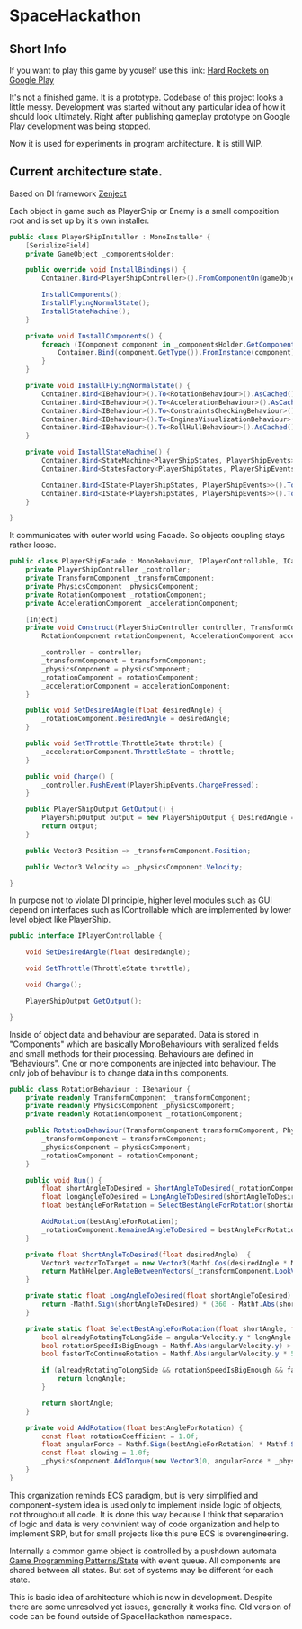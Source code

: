 # SpaceHackathon

## Short Info
If you want to play this game by youself use this link:
<a href="https://play.google.com/store/apps/details?id=com.hardworkers.rockets">Hard Rockets on Google Play</a>

It's not a finished game. It is a prototype.
Codebase of this project looks a little messy. Development was started without any particular idea of how it should look ultimately.
Right after publishing gameplay prototype on Google Play development was being stopped.

Now it is used for experiments in program architecture. It is still WIP.

## Current architecture state.

Based on DI framework <a href="https://github.com/svermeulen/Zenject">Zenject</a>

Each object in game such as PlayerShip or Enemy is a small composition root and is set up by it's own installer.
```csharp
public class PlayerShipInstaller : MonoInstaller {
    [SerializeField]
    private GameObject _componentsHolder;

    public override void InstallBindings() {
        Container.Bind<PlayerShipController>().FromComponentOn(gameObject).AsSingle();

        InstallComponents();
        InstallFlyingNormalState();
        InstallStateMachine();
    }

    private void InstallComponents() {
        foreach (IComponent component in _componentsHolder.GetComponents<IComponent>()) {
            Container.Bind(component.GetType()).FromInstance(component).AsSingle();
        }
    }

    private void InstallFlyingNormalState() {
        Container.Bind<IBehaviour>().To<RotationBehaviour>().AsCached().WhenInjectedInto<FlyingNormalState>();
        Container.Bind<IBehaviour>().To<AccelerationBehaviour>().AsCached().WhenInjectedInto<FlyingNormalState>();
        Container.Bind<IBehaviour>().To<ConstraintsCheckingBehaviour>().AsCached().WhenInjectedInto<FlyingNormalState>();
        Container.Bind<IBehaviour>().To<EnginesVisualizationBehaviour>().AsCached().WhenInjectedInto<FlyingNormalState>();
        Container.Bind<IBehaviour>().To<RollHullBehaviour>().AsCached().WhenInjectedInto<FlyingNormalState>();
    }

    private void InstallStateMachine() {
        Container.Bind<StateMachine<PlayerShipStates, PlayerShipEvents>>().WhenInjectedInto<PlayerShipController>().NonLazy();
        Container.Bind<StatesFactory<PlayerShipStates, PlayerShipEvents>>().WhenInjectedInto<StateMachine<PlayerShipStates, PlayerShipEvents>>();

        Container.Bind<IState<PlayerShipStates, PlayerShipEvents>>().To<FlyingNormalState>().WhenInjectedInto<StatesFactory<PlayerShipStates, PlayerShipEvents>>();
        Container.Bind<IState<PlayerShipStates, PlayerShipEvents>>().To<DeadState>().WhenInjectedInto<StatesFactory<PlayerShipStates, PlayerShipEvents>>();
    }

}
```

It communicates with outer world using Facade. So objects coupling stays rather loose.
```csharp
public class PlayerShipFacade : MonoBehaviour, IPlayerControllable, ICameraTarget {
    private PlayerShipController _controller;
    private TransformComponent _transformComponent;
    private PhysicsComponent _physicsComponent;
    private RotationComponent _rotationComponent;
    private AccelerationComponent _accelerationComponent;

    [Inject]
    private void Construct(PlayerShipController controller, TransformComponent transformComponent, PhysicsComponent physicsComponent,
        RotationComponent rotationComponent, AccelerationComponent accelerationComponent) {

        _controller = controller;
        _transformComponent = transformComponent;
        _physicsComponent = physicsComponent;
        _rotationComponent = rotationComponent;
        _accelerationComponent = accelerationComponent;
    }

    public void SetDesiredAngle(float desiredAngle) {
        _rotationComponent.DesiredAngle = desiredAngle;
    }

    public void SetThrottle(ThrottleState throttle) {
        _accelerationComponent.ThrottleState = throttle;
    }

    public void Charge() {
        _controller.PushEvent(PlayerShipEvents.ChargePressed);
    }

    public PlayerShipOutput GetOutput() {
        PlayerShipOutput output = new PlayerShipOutput { DesiredAngle = _rotationComponent.DesiredAngle, RemainedAngleToDesired = _rotationComponent.RemainedAngleToDesired};
        return output;
    }

    public Vector3 Position => _transformComponent.Position;

    public Vector3 Velocity => _physicsComponent.Velocity;

}
```

In purpose not to violate DI principle, higher level modules such as GUI depend on interfaces such as IControllable which are implemented by lower level object like PlayerShip.
```csharp
public interface IPlayerControllable {

    void SetDesiredAngle(float desiredAngle);

    void SetThrottle(ThrottleState throttle);

    void Charge();

    PlayerShipOutput GetOutput();

}
```

Inside of object data and behaviour are separated. Data is stored in "Components" which are basically MonoBehaviours with seralized fields and small methods for their processing.
Behaviours are defined in "Behaviours". One or more components are injected into behaviour. The only job of behaviour is to change data in this components.
```csharp
public class RotationBehaviour : IBehaviour {
    private readonly TransformComponent _transformComponent;
    private readonly PhysicsComponent _physicsComponent;
    private readonly RotationComponent _rotationComponent;

    public RotationBehaviour(TransformComponent transformComponent, PhysicsComponent physicsComponent, RotationComponent rotationComponent) {
        _transformComponent = transformComponent;
        _physicsComponent = physicsComponent;
        _rotationComponent = rotationComponent;
    }

    public void Run() {
        float shortAngleToDesired = ShortAngleToDesired(_rotationComponent.DesiredAngle);
        float longAngleToDesired = LongAngleToDesired(shortAngleToDesired);
        float bestAngleForRotation = SelectBestAngleForRotation(shortAngleToDesired, longAngleToDesired, _physicsComponent.AngularVelocity);

        AddRotation(bestAngleForRotation);
        _rotationComponent.RemainedAngleToDesired = bestAngleForRotation;
    }

    private float ShortAngleToDesired(float desiredAngle)  {
        Vector3 vectorToTarget = new Vector3(Mathf.Cos(desiredAngle * Mathf.PI / 180), 0, Mathf.Sin(desiredAngle * Mathf.PI / 180));
        return MathHelper.AngleBetweenVectors(_transformComponent.LookVector, vectorToTarget);
    }

    private static float LongAngleToDesired(float shortAngleToDesired) {
        return -Mathf.Sign(shortAngleToDesired) * (360 - Mathf.Abs(shortAngleToDesired));
    }

    private static float SelectBestAngleForRotation(float shortAngle, float longAngle, Vector3 angularVelocity) {
        bool alreadyRotatingToLongSide = angularVelocity.y * longAngle > 0;
        bool rotationSpeedIsBigEnough = Mathf.Abs(angularVelocity.y) > 1;
        bool fasterToContinueRotation = Mathf.Abs(angularVelocity.y * 50) > Mathf.Abs(longAngle + shortAngle);

        if (alreadyRotatingToLongSide && rotationSpeedIsBigEnough && fasterToContinueRotation) {
            return longAngle;
        }

        return shortAngle;
    }

    private void AddRotation(float bestAngleForRotation) {
        const float rotationCoefficient = 1.0f;
        float angularForce = Mathf.Sign(bestAngleForRotation) * Mathf.Sqrt(Mathf.Abs(bestAngleForRotation)) * _rotationComponent.RotationPower * rotationCoefficient;
        const float slowing = 1.0f;
        _physicsComponent.AddTorque(new Vector3(0, angularForce * _physicsComponent.Mass * slowing * Time.fixedDeltaTime, 0));
    }
}
```
This organization reminds ECS paradigm, but is very simplified and component-system idea is used only to implement inside logic of objects, not throughout all code.
It is done this way because I think that separation of logic and data is very convinient way of code organization and help to implement SRP, but for small projects like this pure ECS is overengineering.

Internally a common game object is controlled by a pushdown automata <a href="http://gameprogrammingpatterns.com/state.html">Game Programming Patterns/State</a>  with event queue. All components are shared between all states.
But set of systems may be different for each state.

This is basic idea of architecture which is now in development. Despite there are some unresolved yet issues, generally it works fine.
Old version of code can be found outside of SpaceHackathon namespace.